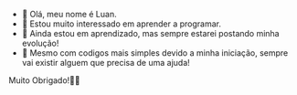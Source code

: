 - 👋 Olá, meu nome é Luan.
- 👀  Estou muito interessado em aprender a programar.
- 🌱 Ainda estou em aprendizado, mas sempre estarei postando minha evolução!
- 💞️ Mesmo com codigos mais simples devido a minha iniciação, sempre vai existir alguem que precisa de uma ajuda!

Muito Obrigado!👋👋
